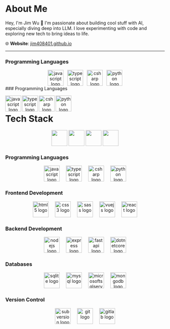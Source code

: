 # About Me

Hey, I'm Jim Wu 👋  I'm passionate about building cool stuff with AI, especially diving deep into LLM. I love experimenting with code and exploring new tech to bring ideas to life.

🌐 **Website**: [jim408401.github.io](https://jim408401.github.io)

---


### Programming Languages
<div align="center" style="display: flex; flex-direction: row; justify-content: center; gap: 12px;">
  <img src="https://cdn.jsdelivr.net/gh/devicons/devicon/icons/javascript/javascript-original.svg" height="50" alt="javascript logo" />
  <img src="https://cdn.jsdelivr.net/gh/devicons/devicon/icons/typescript/typescript-original.svg" height="50" alt="typescript logo" />
  <img src="https://cdn.jsdelivr.net/gh/devicons/devicon/icons/csharp/csharp-original.svg" height="50" alt="csharp logo" />
  <img src="https://cdn.jsdelivr.net/gh/devicons/devicon/icons/python/python-original.svg" height="50" alt="python logo" />
</div>
### Programming Languages
<p align="center">
  <img align="left" src="https://cdn.jsdelivr.net/gh/devicons/devicon/icons/javascript/javascript-original.svg" height="50" alt="javascript logo" />
  <img width="12" />
  <img align="left" src="https://cdn.jsdelivr.net/gh/devicons/devicon/icons/typescript/typescript-original.svg" height="50" alt="typescript logo" />
  <img width="12" />
  <img align="left" src="https://cdn.jsdelivr.net/gh/devicons/devicon/icons/csharp/csharp-original.svg" height="50" alt="csharp logo" />
  <img width="12" />
  <img align="left" src="https://cdn.jsdelivr.net/gh/devicons/devicon/icons/python/python-original.svg" height="50" alt="python logo" />
</p>

# Tech Stack

<p align="center">
  <img src="https://cdn.jsdelivr.net/gh/devicons/devicon/icons/javascript/javascript-original.svg" height="50" style="display:inline;" />
  <img src="https://cdn.jsdelivr.net/gh/devicons/devicon/icons/typescript/typescript-original.svg" height="50" style="display:inline;" />
  <img src="https://cdn.jsdelivr.net/gh/devicons/devicon/icons/csharp/csharp-original.svg" height="50" style="display:inline;" />
  <img src="https://cdn.jsdelivr.net/gh/devicons/devicon/icons/python/python-original.svg" height="50" style="display:inline;" />
</p>


### Programming Languages
<p align="center">
  <img src="https://cdn.jsdelivr.net/gh/devicons/devicon/icons/javascript/javascript-original.svg" height="50" alt="javascript logo" />
  <img width="12" />
  <img src="https://cdn.jsdelivr.net/gh/devicons/devicon/icons/typescript/typescript-original.svg" height="50" alt="typescript logo" />
  <img width="12" />
  <img src="https://cdn.jsdelivr.net/gh/devicons/devicon/icons/csharp/csharp-original.svg" height="50" alt="csharp logo" />
  <img width="12" />
  <img src="https://cdn.jsdelivr.net/gh/devicons/devicon/icons/python/python-original.svg" height="50" alt="python logo" />
</p>

### Frontend Development
<p align="center">
  <img src="https://cdn.jsdelivr.net/gh/devicons/devicon/icons/html5/html5-original.svg" height="50" alt="html5 logo" />
  <img width="12" />
  <img src="https://cdn.jsdelivr.net/gh/devicons/devicon/icons/css3/css3-original.svg" height="50" alt="css3 logo" />
  <img width="12" />
  <img src="https://cdn.jsdelivr.net/gh/devicons/devicon/icons/sass/sass-original.svg" height="50" alt="sass logo" />
  <img width="12" />
  <img src="https://cdn.jsdelivr.net/gh/devicons/devicon/icons/vuejs/vuejs-original.svg" height="50" alt="vuejs logo" />
  <img width="12" />
  <img src="https://cdn.jsdelivr.net/gh/devicons/devicon/icons/react/react-original.svg" height="50" alt="react logo" />
</p>

### Backend Development
<p align="center">
  <img src="https://cdn.jsdelivr.net/gh/devicons/devicon/icons/nodejs/nodejs-original.svg" height="50" alt="nodejs logo" />
  <img width="12" />
  <img src="https://cdn.jsdelivr.net/gh/devicons/devicon/icons/express/express-original.svg" height="50" alt="express logo" />
  <img width="12" />
  <img src="https://cdn.jsdelivr.net/gh/devicons/devicon/icons/fastapi/fastapi-original.svg" height="50" alt="fastapi logo" />
  <img width="12" />
  <img src="https://cdn.jsdelivr.net/gh/devicons/devicon/icons/dotnetcore/dotnetcore-original.svg" height="50" alt="dotnetcore logo" />
</p>

### Databases
<p align="center">
  <img src="https://cdn.jsdelivr.net/gh/devicons/devicon/icons/sqlite/sqlite-original.svg" height="50" alt="sqlite logo" />
  <img width="12" />
  <img src="https://cdn.jsdelivr.net/gh/devicons/devicon/icons/mysql/mysql-original.svg" height="50" alt="mysql logo" />
  <img width="12" />
  <img src="https://cdn.jsdelivr.net/gh/devicons/devicon/icons/microsoftsqlserver/microsoftsqlserver-plain.svg" height="50" alt="microsoftsqlserver logo" />
  <img width="12" />
  <img src="https://cdn.jsdelivr.net/gh/devicons/devicon/icons/mongodb/mongodb-original.svg" height="50" alt="mongodb logo" />
</p>

### Version Control
<p align="center">
  <img src="https://cdn.jsdelivr.net/gh/devicons/devicon/icons/subversion/subversion-original.svg" height="50" alt="subversion logo" />
  <img width="12" />
  <img src="https://cdn.jsdelivr.net/gh/devicons/devicon/icons/git/git-original.svg" height="50" alt="git logo" />
  <img width="12" />
  <img src="https://cdn.jsdelivr.net/gh/devicons/devicon/icons/gitlab/gitlab-original.svg" height="50" alt="gitlab logo" />
</p>
